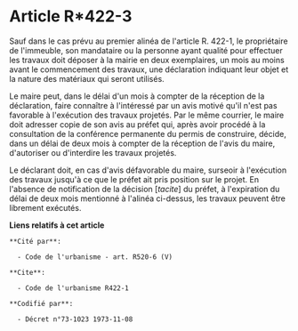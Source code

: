 # Article R*422-3

Sauf dans le cas prévu au premier alinéa de l'article R. 422-1, le propriétaire de l'immeuble, son mandataire ou la personne
ayant qualité pour effectuer les travaux doit déposer à la mairie en deux exemplaires, un mois au moins avant le commencement
des travaux, une déclaration indiquant leur objet et la nature des matériaux qui seront utilisés.

Le maire peut, dans le délai d'un mois à compter de la réception de la déclaration, faire connaître à l'intéressé par un avis
motivé qu'il n'est pas favorable à l'exécution des travaux projetés. Par le même courrier, le maire doit adresser copie de
son avis au préfet qui, après avoir procédé à la consultation de la conférence permanente du permis de construire, décide,
dans un délai de deux mois à compter de la réception de l'avis du maire, d'autoriser ou d'interdire les travaux projetés.

Le déclarant doit, en cas d'avis défavorable du maire, surseoir à l'exécution des travaux jusqu'à ce que le préfet ait pris
position sur le projet. En l'absence de notification de la décision [*tacite*] du préfet, à l'expiration du délai de deux
mois mentionné à l'alinéa ci-dessus, les travaux peuvent être librement exécutés.

**Liens relatifs à cet article**

	**Cité par**:

	  - Code de l'urbanisme - art. R520-6 (V)

	**Cite**:

	  - Code de l'urbanisme R422-1

	**Codifié par**:

	  - Décret n°73-1023 1973-11-08

